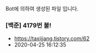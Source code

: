 Bot에 의하여 생성된 파일 입니다. 
### [백준] 4179번 불! 
- https://taxijjang.tistory.com/62 
- 2020-04-25 16:12:35 
